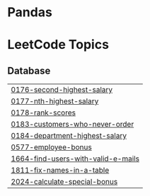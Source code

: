 # Pandas
<!---LeetCode Topics Start-->
# LeetCode Topics
## Database
|  |
| ------- |
| [0176-second-highest-salary](https://github.com/MIHIR-110103/Pandas/tree/master/0176-second-highest-salary) |
| [0177-nth-highest-salary](https://github.com/MIHIR-110103/Pandas/tree/master/0177-nth-highest-salary) |
| [0178-rank-scores](https://github.com/MIHIR-110103/Pandas/tree/master/0178-rank-scores) |
| [0183-customers-who-never-order](https://github.com/MIHIR-110103/Pandas/tree/master/0183-customers-who-never-order) |
| [0184-department-highest-salary](https://github.com/MIHIR-110103/Pandas/tree/master/0184-department-highest-salary) |
| [0577-employee-bonus](https://github.com/MIHIR-110103/Pandas/tree/master/0577-employee-bonus) |
| [1664-find-users-with-valid-e-mails](https://github.com/MIHIR-110103/Pandas/tree/master/1664-find-users-with-valid-e-mails) |
| [1811-fix-names-in-a-table](https://github.com/MIHIR-110103/Pandas/tree/master/1811-fix-names-in-a-table) |
| [2024-calculate-special-bonus](https://github.com/MIHIR-110103/Pandas/tree/master/2024-calculate-special-bonus) |
<!---LeetCode Topics End-->